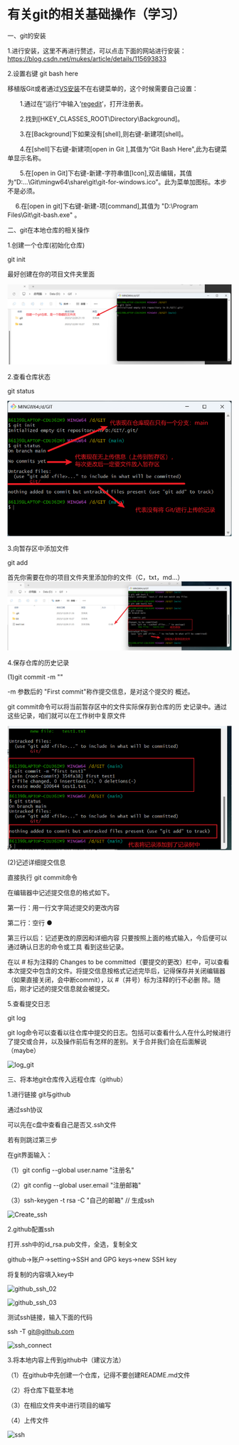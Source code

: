 # 有关git的相关基础操作（学习）

一、git的安装

1.进行安装，这里不再进行赘述，可以点击下面的网站进行安装：
https://blog.csdn.net/mukes/article/details/115693833

2.设置右键 git bash here

移植版Git或者通过[VS安装](https://so.csdn.net/so/search?q=VS安装&spm=1001.2101.3001.7020)不在右键菜单的，这个时候需要自己设置：

　　1.通过在“运行”中输入‘[regedit](https://so.csdn.net/so/search?q=regedit&spm=1001.2101.3001.7020)’，打开注册表。

　　2.找到[HKEY_CLASSES_ROOT\Directory\Background]。

　　3.在[Background]下如果没有[shell],则右键-新建项[shell]。

　　4.在[shell]下右键-新建项[open in Git ],其值为“Git Bash Here",此为右键菜单显示名称。

　　5.在[open in Git]下右键-新建-字符串值[Icon],双击编辑，其值为“D:\...\Git\mingw64\share\git\git-for-windows.ico”。此为菜单加图标。本步不是必须。

　    6.在[open in git]下右键-新建-项[command],其值为 "D:\Program Files\Git\git-bash.exe" 。

二、git在本地仓库的相关操作

1.创建一个仓库(初始化仓库)

git init

最好创建在你的项目文件夹里面

![image](https://github.com/fandengboz/PrePre/blob/main/Create_git.png)

2.查看仓库状态

git status

![Infromation_git](https://github.com/fandengboz/PrePre/blob/main/Infromation_git.png)

3.向暂存区中添加文件

git add

首先你需要在你的项目文件夹里添加你的文件（C，txt，md...）
![add_git](https://github.com/fandengboz/PrePre/blob/main/add_git.png)

4.保存仓库的历史记录

(1)git commit -m ""

-m 参数后的 "First commit"称作提交信息，是对这个提交的 概述。

git commit命令可以将当前暂存区中的文件实际保存到仓库的历 史记录中。通过这些记录，咱们就可以在工作树中复原文件



![commit_git](https://github.com/fandengboz/PrePre/blob/main/commit_git.png)

(2)记述详细提交信息

直接执行 git commit命令

在编辑器中记述提交信息的格式如下。

第一行：用一行文字简述提交的更改内容 

第二行：空行 ●

第三行以后：记述更改的原因和详细内容 只要按照上面的格式输入，今后便可以通过确认日志的命令或工具 看到这些记录。 

在以 # 标为注释的 Changes to be committed（要提交的更改）栏中，可以查看本次提交中包含的文件。将提交信息按格式记述完毕后，记得保存并关闭编辑器（如果直接关闭，会中断commit），以 #（井号）标为注释的行不必删 除。随后，刚才记述的提交信息就会被提交。

5.查看提交日志

git log

git log命令可以查看以往仓库中提交的日志。包括可以查看什么人在什么时候进行了提交或合并，以及操作前后有怎样的差别。关于合并我们会在后面解说（maybe）

![log_git](C:\Users\86139\Desktop\log_git.png)

三、将本地git仓库传入远程仓库（github）

1.进行链接 git与github

通过ssh协议

可以先在c盘中查看自己是否又.ssh文件

若有则跳过第三步

在git界面输入：

（1）git config --global user.name "注册名"

（2）git config --global user.email "注册邮箱"

（3）ssh-keygen -t rsa -C "自己的邮箱"  // 生成ssh

![Create_ssh](C:\Users\86139\Desktop\Create_ssh.png)

2.github配置ssh

打开.ssh中的id_rsa.pub文件，全选，复制全文

github->账户->setting->SSH and GPG keys->new SSH key

将复制的内容填入key中

![github_ssh_02](C:\Users\86139\Desktop\github_ssh_02.png)



![github_ssh_03](C:\Users\86139\Desktop\github_ssh_03.png)

测试ssh链接，输入下面的代码

ssh -T git@github.com

![ssh_connect](C:\Users\86139\Desktop\ssh_connect.png)

3.将本地内容上传到github中（建议方法）

（1）在github中先创建一个仓库，记得不要创建README.md文件

（2）将仓库下载至本地

（3）在相应文件夹中进行项目的编写

（4）上传文件

![ssh](C:\Users\86139\Desktop\ssh.png)
